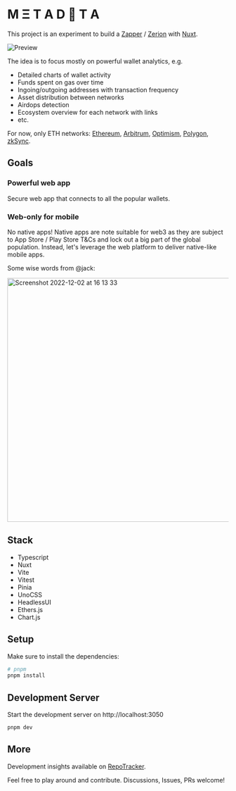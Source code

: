 # M Ξ T A D 🦧 T A

This project is an experiment to build a [Zapper](https://zapper.fi/) / [Zerion](https://app.zerion.io/) with [Nuxt](https://nuxt.com). 

![Preview](https://m3ta-data.vercel.app/preview.png)

The idea is to focus mostly on powerful wallet analytics, e.g.

- Detailed charts of wallet activity
- Funds spent on gas over time
- Ingoing/outgoing addresses with transaction frequency
- Asset distribution between networks
- Airdops detection
- Ecosystem overview for each network with links
- etc.

For now, only ETH networks: [Ethereum](https://ethereum.org), [Arbitrum](https://arbitrum.io), [Optimism](https://www.optimism.io/), [Polygon](https://polygon.technology), [zkSync](https://zksync.io).

## Goals

### Powerful web app 

Secure web app that connects to all the popular wallets.

### Web-only for mobile

No native apps! Native apps are note suitable for web3 as they are subject to App Store / Play Store T&Cs and lock out a big part of the global population. Instead, let's leverage the web platform to deliver native-like mobile apps.

Some wise words from @jack:

<img width="554" alt="Screenshot 2022-12-02 at 16 13 33" src="https://user-images.githubusercontent.com/2703233/205336586-2517bfd2-ead1-4ace-8091-4f988e9b2df3.png">

## Stack

- Typescript
- Nuxt
- Vite
- Vitest
- Pinia
- UnoCSS
- HeadlessUI
- Ethers.js
- Chart.js

## Setup

Make sure to install the dependencies:

```bash
# pnpm
pnpm install
```

## Development Server

Start the development server on http://localhost:3050

```bash
pnpm dev
```

## More

Development insights available on [RepoTracker](https://repo-tracker.com/r/gh/toniengelhardt/m3tadata).

Feel free to play around and contribute. Discussions, Issues, PRs welcome!

